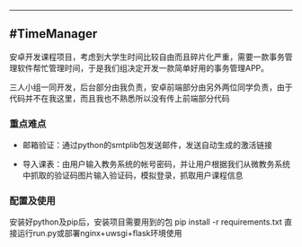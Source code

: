---
#TimeManager
-------------

安卓开发课程项目，考虑到大学生时间比较自由而且碎片化严重，需要一款事务管理软件帮忙管理时间，于是我们组决定开发一款简单好用的事务管理APP。

三人小组一同开发，后台部分由我负责，安卓前端部分由另外两位同学负责，由于代码并不在我这里，而且我也不熟悉所以没有传上前端部分代码

### 重点难点
- 邮箱验证：通过python的smtplib包发送邮件，发送自动生成的激活链接

- 导入课表：由用户输入教务系统的帐号密码，并让用户根据我们从微教务系统中抓取的验证码图片输入验证码，模拟登录，抓取用户课程信息

### 配置及使用
安装好python及pip后，安装项目需要用到的包
    pip install -r requirements.txt
直接运行run.py或部署nginx+uwsgi+flask环境使用
